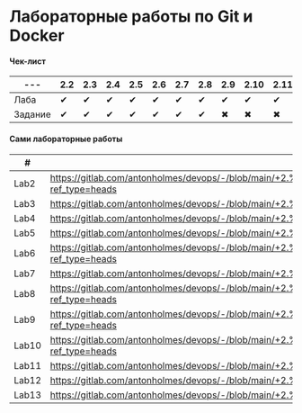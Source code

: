 # Лабораторные работы по Git и Docker

#### Чек-лист
| --- | 2.2 | 2.3 | 2.4 | 2.5 | 2.6 | 2.7 | 2.8 | 2.9 | 2.10 | 2.11 | 2.12 | 2.13 |
| --- | --- | --- | --- | --- | --- | --- | --- | --- | ---- | ---- | ---- | ---- |
| Лаба | ✔ | ✔ | ✔ | ✔ | ✔ | ✔ | ✔ | ✔ | ✔ | ✔ | ✔ | ✖ |
| Задание | ✔ | ✔ | ✔ | ✔ | ✔ | ✔ | ✔ | ✖ | ✖ | ✖ | ✖ | ✖ |

#### Сами лабораторные работы
| # | Ссылка |
| - | ------ |
| Lab2 | https://gitlab.com/antonholmes/devops/-/blob/main/+2.%20Git.%20Docker/!Lab%202.%20Основные%20команды%20работы%20с%20CLI%20docker.md?ref_type=heads |
| Lab3 | https://gitlab.com/antonholmes/devops/-/blob/main/+2.%20Git.%20Docker/!Lab%203.%20Network,%20Registry,%20Portainer.md?ref_type=heads |
| Lab4 | https://gitlab.com/antonholmes/devops/-/blob/main/+2.%20Git.%20Docker/!Lab%204.%20Dockerfile.md?ref_type=heads |
| Lab5 | https://gitlab.com/antonholmes/devops/-/blob/main/+2.%20Git.%20Docker/!Lab%205.%20Volume.md?ref_type=heads |
| Lab6 | https://gitlab.com/antonholmes/devops/-/blob/main/+2.%20Git.%20Docker/!Lab%206.%20YAML,%20Введение%20в%20docker-compose.md?ref_type=heads |
| Lab7 | https://gitlab.com/antonholmes/devops/-/blob/main/+2.%20Git.%20Docker/!Lab%207.%20Уменьшение%20образа.md?ref_type=heads |
| Lab8 | https://gitlab.com/antonholmes/devops/-/blob/main/+2.%20Git.%20Docker/++Lab%2008.%20Продвинутое%20использование%20СLI%20docker.md?ref_type=heads |
| Lab9 | https://gitlab.com/antonholmes/devops/-/blob/main/+2.%20Git.%20Docker/+-Lab%209.%20Резервное%20копирование%20в%20docker.md?ref_type=heads |
| Lab10 | https://gitlab.com/antonholmes/devops/-/blob/main/+2.%20Git.%20Docker/+-Lab%2010.%20Tools%20docker.%20Security.%20Практика.md?ref_type=heads |
| Lab11 | https://gitlab.com/antonholmes/devops/-/blob/main/+2.%20Git.%20Docker/++Lab%2011.%20Docker%20swarm.md?ref_type=heads |
| Lab12 | https://gitlab.com/antonholmes/devops/-/blob/main/+2.%20Git.%20Docker/++Lab%2012.%20Управление%20swarm.md?ref_type=heads |
| Lab13 | https://gitlab.com/antonholmes/devops/-/blob/main/+2.%20Git.%20Docker/++Lab%2013.%20Docker%20swarm%20admin%20cluster.md?ref_type=heads |
